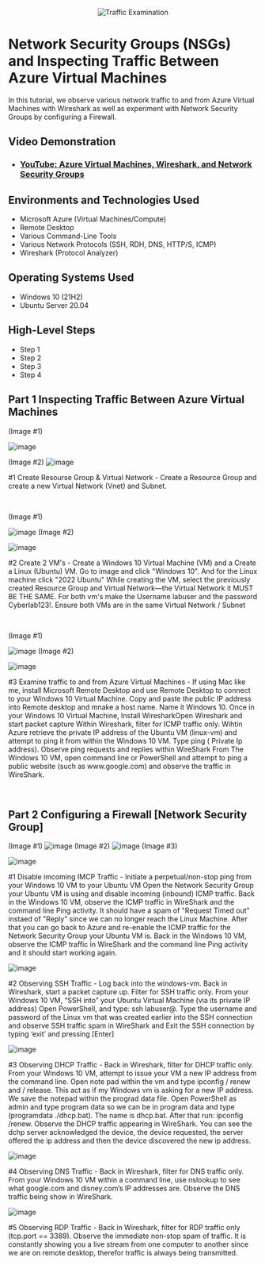 <p align="center">
<img src="https://i.imgur.com/Ua7udoS.png" alt="Traffic Examination"/>
</p>

<h1>Network Security Groups (NSGs) and Inspecting Traffic Between Azure Virtual Machines</h1>
In this tutorial, we observe various network traffic to and from Azure Virtual Machines with Wireshark as well as experiment with Network Security Groups by configuring a Firewall. <br />


<h2>Video Demonstration</h2>

- ### [YouTube: Azure Virtual Machines, Wireshark, and Network Security Groups](https://www.youtube.com)

<h2>Environments and Technologies Used</h2>

- Microsoft Azure (Virtual Machines/Compute)
- Remote Desktop
- Various Command-Line Tools
- Various Network Protocols (SSH, RDH, DNS, HTTP/S, ICMP)
- Wireshark (Protocol Analyzer)

<h2>Operating Systems Used </h2>

- Windows 10 (21H2)
- Ubuntu Server 20.04

<h2>High-Level Steps</h2>

- Step 1
- Step 2
- Step 3
- Step 4

<h2> Part 1 Inspecting Traffic Between Azure Virtual Machines</h2>

<p>
(Image #1) 
  
![image](https://github.com/user-attachments/assets/e3ae8b61-29a9-4ef7-9df3-f26acf4661cf)

(Image #2)
![image](https://github.com/user-attachments/assets/8363fe5d-c006-4d78-8543-3718094d6d5c)


</p>
<p>
#1 Create Resourse Group & Virtual Network - Create a Resource Group and create a new Virtual Network (Vnet) and Subnet.

</p>
<br />

<p>
(Image #1) 
  
![image](https://github.com/user-attachments/assets/d3260ebb-ac08-470f-b390-3cdb34334da3)
(Image #2) 

![image](https://github.com/user-attachments/assets/33a93015-29ad-4c5d-8dbe-127a5b1029b9)


</p>
<p>
#2 Create 2 VM's - Create a Windows 10 Virtual Machine (VM) and a Create a Linux (Ubuntu) VM. Go to image and click "Windows 10". And for the Linux machine click "2022 Ubuntu" While creating the VM, select the previously created Resource Group and Virtual Network—the Virtual Network it MUST BE THE SAME. For both vm's make the Username labuser and the password Cyberlab123!. Ensure both VMs are in the same Virtual Network / Subnet

</p>
<br />

<p>
(Image #1) 
  
![image](https://github.com/user-attachments/assets/4c816892-1ade-43e5-ad18-d935d9df5369)
(Image #2) 

![image](https://github.com/user-attachments/assets/37d8aa9a-ff16-4123-a524-0b4b64048bb6)

</p>
<p>
#3 Examine traffic to and from Azure Virtual Machines - If using Mac like me, install Microsoft Remote Desktop and use Remote Desktop to connect to your Windows 10 Virtual Machine. Copy and paste the public IP address into Remote desktop and mnake a host name. Name it Windows 10. Once in your Windows 10 Virtual Machine, Install WiresharkOpen Wireshark and start packet capture Within Wireshark, filter for ICMP traffic only. Wihtin Azure retrieve the private IP address of the Ubuntu VM (linux-vm) and attempt to ping it from within the Windows 10 VM. Type ping ( Private Ip address). Observe ping requests and replies within WireShark From The Windows 10 VM, open command line or PowerShell and attempt to ping a public website (such as www.google.com) and observe the traffic in WireShark.
</p>
<br />

<h2> Part 2 Configuring a Firewall [Network Security Group]</h2>

<p>

(Image #1) 
  ![image](https://github.com/user-attachments/assets/a887ab50-e0be-4957-a0fd-a30e6679b906)
(Image #2) 
![image](https://github.com/user-attachments/assets/0ffadf59-4dc3-497c-a815-78b3a5d6417a)
(Image #3)

![image](https://github.com/user-attachments/assets/2f2bc158-bb98-42fb-8126-d9326c6891bb)
</p>
<p>
#1 Disable imcoming IMCP Traffic - Initiate a perpetual/non-stop ping from your Windows 10 VM to your Ubuntu VM Open the Network Security Group your Ubuntu VM is using and disable incoming (inbound) ICMP traffic. Back in the Windows 10 VM, observe the ICMP traffic in WireShark and the command line Ping activity. It should have a spam of "Request Timed out" instaed of "Reply" since we can no longer reach the Linux Machine. After that you can go back to Azure and re-enable the ICMP traffic for the Network Security Group your Ubuntu VM is. Back in the Windows 10 VM, observe the ICMP traffic in WireShark and the command line Ping activity and it should start working again.

<br />

![image](https://github.com/user-attachments/assets/aa0c0475-079a-431d-9fa9-59403c766e76)

#2 Observing SSH Traffic - Log back into the windows-vm. Back in Wireshark, start a packet capture up. Filter for SSH traffic only. From your Windows 10 VM, “SSH into” your Ubuntu Virtual Machine (via its private IP address) Open PowerShell, and type: ssh labuser@<private IP address>. Type the username and password of the Linux vm that was created earlier into the SSH connection and observe SSH traffic spam in WireShark and Exit the SSH connection by typing ‘exit’ and pressing [Enter]

![image](https://github.com/user-attachments/assets/d9a242d4-a3c5-4e28-ba44-e5a4d20bf0b3)


#3 Observing DHCP Traffic - Back in Wireshark, filter for DHCP traffic only. From your Windows 10 VM, attempt to issue your VM a new IP address from the command line. Open  note pad within the vm and type ipconfig / renew and / release. This act as if my Windows vm is asking for a new IP address. We save the notepad within the prograd data file. Open PowerShell as admin and type program data so we can be in program data and type (programdata ./dhcp.bat). The name is dhcp.bat. After that run: ipconfig /renew. Observe the DHCP traffic appearing in WireShark. You can see the dchp server acknowledged the device, the device requested, the server offered the ip address and then the device discovered the new ip address.

![image](https://github.com/user-attachments/assets/c4c292cd-bb12-4ded-b270-33264f28f94f)


#4 Observing DNS Traffic - Back in Wireshark, filter for DNS traffic only. From your Windows 10 VM within a command line, use nslookup to see what google.com and disney.com’s IP addresses are. Observe the DNS traffic being show in WireShark.


![image](https://github.com/user-attachments/assets/1b4d767e-5f83-472b-addc-80a1132baad5)


#5 Observing RDP Traffic - Back in Wireshark, filter for RDP traffic only (tcp.port == 3389). Observe the immediate non-stop spam of traffic. It is constantly showing you a live stream from one computer to another since we are on remote desktop, therefor traffic is always being transmitted.


